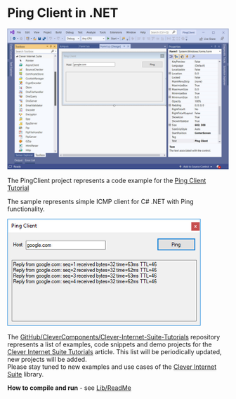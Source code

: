 # Ping Client in .NET

<img src="PingClient.jpg"/>

The PingClient project represents a code example for the [Ping Client Tutorial](https://www.clevercomponents.com/portal/kb/a134/ping-client-in-_net.aspx)   

The sample represents simple ICMP client for C# .NET with Ping functionality.  

<img src="PingClientRun.jpg"/>

The [GitHub/CleverComponents/Clever-Internet-Suite-Tutorials](https://github.com/CleverComponents/Clever-Internet-Suite-Tutorials) repository represents a list of examples, code snippets and demo projects for the [Clever Internet Suite Tutorials](https://www.clevercomponents.com/articles/article035/) article. This list will be periodically updated, new projects will be added.   
Please stay tuned to new examples and use cases of the [Clever Internet Suite](https://www.clevercomponents.com/products/inetsuite/) library.

**How to compile and run** - see [Lib/ReadMe](./Lib/ReadMe.md)   
